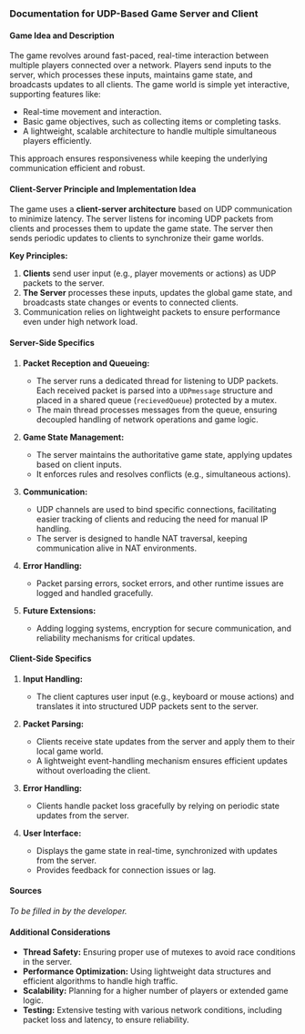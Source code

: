 ### Documentation for UDP-Based Game Server and Client

#### Game Idea and Description
The game revolves around fast-paced, real-time interaction between multiple players connected over a network. Players send inputs to the server, which processes these inputs, maintains game state, and broadcasts updates to all clients. The game world is simple yet interactive, supporting features like:
- Real-time movement and interaction.
- Basic game objectives, such as collecting items or completing tasks.
- A lightweight, scalable architecture to handle multiple simultaneous players efficiently.

This approach ensures responsiveness while keeping the underlying communication efficient and robust.

#### Client-Server Principle and Implementation Idea
The game uses a **client-server architecture** based on UDP communication to minimize latency. The server listens for incoming UDP packets from clients and processes them to update the game state. The server then sends periodic updates to clients to synchronize their game worlds.

**Key Principles:**
1. **Clients** send user input (e.g., player movements or actions) as UDP packets to the server.
2. **The Server** processes these inputs, updates the global game state, and broadcasts state changes or events to connected clients.
3. Communication relies on lightweight packets to ensure performance even under high network load.

#### Server-Side Specifics
1. **Packet Reception and Queueing:**
   - The server runs a dedicated thread for listening to UDP packets. Each received packet is parsed into a `UDPmessage` structure and placed in a shared queue (`recievedQueue`) protected by a mutex.
   - The main thread processes messages from the queue, ensuring decoupled handling of network operations and game logic.

2. **Game State Management:**
   - The server maintains the authoritative game state, applying updates based on client inputs.
   - It enforces rules and resolves conflicts (e.g., simultaneous actions).

3. **Communication:**
   - UDP channels are used to bind specific connections, facilitating easier tracking of clients and reducing the need for manual IP handling.
   - The server is designed to handle NAT traversal, keeping communication alive in NAT environments.

4. **Error Handling:**
   - Packet parsing errors, socket errors, and other runtime issues are logged and handled gracefully.

5. **Future Extensions:**
   - Adding logging systems, encryption for secure communication, and reliability mechanisms for critical updates.

#### Client-Side Specifics
1. **Input Handling:**
   - The client captures user input (e.g., keyboard or mouse actions) and translates it into structured UDP packets sent to the server.

2. **Packet Parsing:**
   - Clients receive state updates from the server and apply them to their local game world.
   - A lightweight event-handling mechanism ensures efficient updates without overloading the client.

3. **Error Handling:**
   - Clients handle packet loss gracefully by relying on periodic state updates from the server.

4. **User Interface:**
   - Displays the game state in real-time, synchronized with updates from the server.
   - Provides feedback for connection issues or lag.

#### Sources
*To be filled in by the developer.*

#### Additional Considerations
- **Thread Safety:** Ensuring proper use of mutexes to avoid race conditions in the server.
- **Performance Optimization:** Using lightweight data structures and efficient algorithms to handle high traffic.
- **Scalability:** Planning for a higher number of players or extended game logic.
- **Testing:** Extensive testing with various network conditions, including packet loss and latency, to ensure reliability.
